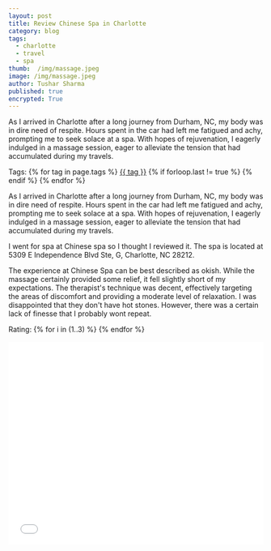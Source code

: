 ```yaml
---
layout: post
title: Review Chinese Spa in Charlotte
category: blog
tags:
  - charlotte
  - travel
  - spa
thumb:  /img/massage.jpeg
image: /img/massage.jpeg
author: Tushar Sharma
published: true
encrypted: True
---
```

As I arrived in Charlotte after a long journey from Durham, NC, my body was in dire need of respite. Hours spent in the car had left me fatigued and achy, prompting me to seek solace at a spa. With hopes of rejuvenation, I eagerly indulged in a massage session, eager to alleviate the tension that had accumulated during my travels.<!-- truncate_here -->
<p>Tags: {% for tag in page.tags %} <a class="mytag" href="/tag/{{ tag }}" title="View posts tagged with &quot;{{ tag }}&quot;">{{ tag }}</a>  {% if forloop.last != true %} {% endif %} {% endfor %} </p>

As I arrived in Charlotte after a long journey from Durham, NC, my body was in dire need of respite. Hours spent in the car had left me fatigued and achy, prompting me to seek solace at a spa. With hopes of rejuvenation, I eagerly indulged in a massage session, eager to alleviate the tension that had accumulated during my travels.

I went for spa at Chinese spa so I thought I reviewed it. The spa is located at 5309 E Independence Blvd Ste, G, Charlotte, NC 28212.

The experience at Chinese Spa can be best described as okish. While the massage certainly provided some relief, it fell slightly short of my expectations. The therapist's technique was decent, effectively targeting the areas of discomfort and providing a moderate level of relaxation. I was disappointed that they don't have hot stones. However, there was a certain lack of finesse that I probably wont repeat.


<div>
Rating: {% for i in (1..3) %}
  <span class="fa fa-star checked"></span>
{% endfor %}
<i class="icon-star-empty"></i>
<i class="icon-star-empty"></i>
</div><br>

<iframe
  style="position: relative; width: 100%;"
  height="400"
  src="{{ root_url }}/encrypted/{{ page.path | split:'/' | last | remove: '.md' }}.html"
  frameborder="0"
  allow="accelerometer; autoplay; encrypted-media; gyroscope; picture-in-picture"
  allowfullscreen
  title="Sample"
  sandbox="allow-same-origin"
></iframe>
